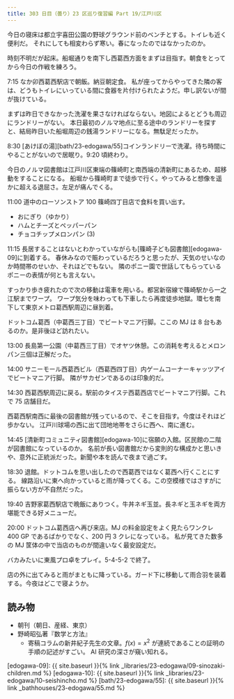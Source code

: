 ```yaml
---
title: 303 日目（曇り）23 区巡り復習編 Part 19/江戸川区
---
```


今日の寝床は都立宇喜田公園の野球グラウンド前のベンチとする。トイレも近く便利だ。
それにしても相変わらず寒い。春になったのではなかったのか。

時刻不明だが起床。船堀通りを南下し西葛西方面をまずは目指す。朝食をとってから今日の作戦を練ろう。

7:15 なか卯西葛西駅店で朝飯。納豆朝定食。
私が座ってからやってきた隣の客は、どうもトイレにいっている間に食器を片付けられたようだ。申し訳ないが間が抜けている。

まずは昨日できなかった洗濯を果さなければならない。地図によるとどうも周辺にランドリーがない。
本日最初のノルマ地点に至る途中のランドリーを探すと、結局昨日いた船堀周辺の銭湯ランドリーになる。無駄足だったか。

8:30 [あけぼの湯][bath/23-edogawa/55]コインランドリーで洗濯。待ち時間にやることがないので居眠り。9:20 頃終わり。

今日のノルマ図書館は江戸川区東端の篠崎町と南西端の清新町にあるため、超移動をすることになる。
船堀から篠崎町まで徒歩で行く。やってみると想像を遥かに超える退屈さ。左足が痛んでくる。

11:00 道中のローソンストア 100 篠崎四丁目店で食料を買い出す。

* おにぎり（ゆかり）
* ハムとチーズとペッパーパン
* チョコチップメロンパン (3)

11:15 長居することはないとわかっていながらも[篠崎子ども図書館][edogawa-09]に到着する。
春休みなので賑わっているだろうと思ったが、天気のせいなのか時間帯のせいか、それほどでもない。
隣のポニー園で世話してもらっているポニーの表情が何とも言えない。

すっかり歩き疲れたので次の移動は電車を用いる。都営新宿線で篠崎駅から一之江駅までワープ。
ワープ気分を味わっても下車したら再度徒歩地獄。環七を南下して東京メトロ葛西駅周辺に昼到着。

ドットコム葛西（中葛西三丁目）でビートマニア行脚。ここの MJ は 8 台もあるのか。是非後ほど訪れたい。

13:00 長島第一公園（中葛西三丁目）でオヤツ休憩。この消耗を考えるとメロンパン三個は正解だった。

14:00 サニーモール西葛西ビル（西葛西四丁目）内ゲームコーナーキャッツアイでビートマニア行脚。
隣がサカゼンであるのは印象的だ。

14:30 西葛西駅周辺に戻る。駅前のタイステ西葛西店でビートマニア行脚。これで 75 店舗目だ。

西葛西駅南西に最後の図書館が残っているので、そこを目指す。今度はそれほど歩かない。
江戸川球場の西に出て団地地帯をさらに西へ、南に進む。

14:45 [清新町コミュニティ図書館][edogawa-10]に宿願の入館。区民館の二階が図書館になっているのか。
名前が長い図書館だから変則的な構成かと思いきや、意外に正統派だった。新聞や本を読んで夜まで過ごす。

18:30 退館。ドットコムを思い出したので西葛西ではなく葛西へ行くことにする。
線路沿いに東へ向かっていると雨が降ってくる。この空模様ではさすがに振らない方が不自然だった。

19:40 吉野家葛西駅店で晩飯にありつく。牛丼ネギ玉並。長ネギと玉ネギを両方堪能できる好メニューだ。

20:00 ドットコム葛西店へ再び来店。MJ の料金設定をよく見たらワンクレ 400 GP であるばかりでなく、200 円 3 クレになっている。
私が見てきた数多の MJ 筐体の中で当店のものが間違いなく最安設定だ。

バカみたいに東風プロ卓をプレイ。5-4-5-2 で終了。

店の外に出てみると雨がまともに降っている。ガード下に移動して雨合羽を装着する。今夜はどこで寝ようか。

## 読み物

* 朝刊（朝日、産経、東京）
* 野崎昭弘著『数学と方法』
  * 寄稿コラムの新井紀子先生の文章。$f(x) = x^2$ が連続であることの証明の手順の記述がすごい。
    AI 研究の深さが窺い知れる。

[edogawa-09]: {{ site.baseurl }}{% link _libraries/23-edogawa/09-sinozaki-children.md %}
[edogawa-10]: {{ site.baseurl }}{% link _libraries/23-edogawa/10-seishincho.md %}
[bath/23-edogawa/55]: {{ site.baseurl }}{% link _bathhouses/23-edogawa/55.md %}
